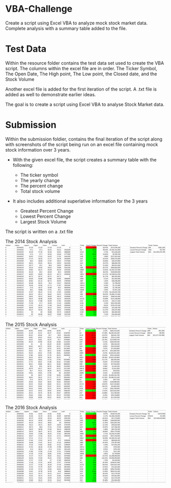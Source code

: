 # VBA-Challenge
Create a script using Excel VBA to analyze mock stock market data. Complete analysis with a summary table added to the file.

# Test Data

Within the resource folder contains the test data set used to create the VBA script.
The columns within the excel file are in order. The Ticker Symbol, The Open Date, The High point, The Low point, the Closed date, and the Stock Volume

Another excel file is added for the first iteration of the script. A .txt file is added as well to demonstrate earlier ideas.

The goal is to create a script using Excel VBA to analyse Stock Market data.

# Submission
Within the submission foldier, contains the final iteration of the script along with screenshots of the script being run on an excel file containing mock stock information over 3 years.

* With the given excel file, the script creates a summary table with the following:
  * The ticker symbol
  * The yearly change
  * The percent change
  * Total stock volume

* It also includes additional superlative information for the 3 years
  * Greatest Percent Change
  * Lowest Percent Change
  * Largest Stock Volume

The script is written on a .txt file

The 2014 Stock Analysis
![2014 Stock Image](Submission/2014_stock.png)

The 2015 Stock Analysis
![2015 Stock Image](Submission/2015_stock.png)

The 2016 Stock Analysis
![2016 Stock Image](Submission/2016_stock.png)
